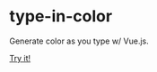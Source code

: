 # type-in-color
Generate color as you type w/ Vue.js.

[Try it!](https://alecbush.github.io/type-in-color/)
